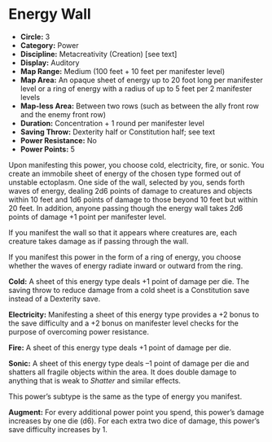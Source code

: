 # Energy Wall

- **Circle:** 3
- **Category:** Power
- **Discipline:** Metacreativity (Creation) [see text]
- **Display:** Auditory
- **Map Range:** Medium (100 feet + 10 feet per manifester level)
- **Map Area:** An opaque sheet of energy up to 20 foot long per manifester level or a ring of energy with a radius of up to 5 feet per 2 manifester levels
- **Map-less Area:** Between two rows (such as between the ally front row and the enemy front row)
- **Duration:** Concentration + 1 round per manifester level
- **Saving Throw:** Dexterity half or Constitution half; see text
- **Power Resistance:** No
- **Power Points:** 5

Upon manifesting this power, you choose cold, electricity, fire, or sonic. You create an immobile sheet of energy of the chosen type formed out of unstable ectoplasm. One side of the wall, selected by you, sends forth waves of energy, dealing 2d6 points of damage to creatures and objects within 10 feet and 1d6 points of damage to those beyond 10 feet but within 20 feet. In addition, anyone passing though the energy wall takes 2d6 points of damage +1 point per manifester level.

If you manifest the wall so that it appears where creatures are, each creature takes damage as if passing through the wall.

If you manifest this power in the form of a ring of energy, you choose whether the waves of energy radiate inward or outward from the ring.

**Cold:** A sheet of this energy type deals +1 point of damage per die. The saving throw to reduce damage from a cold sheet is a Constitution save instead of a Dexterity save.

**Electricity:** Manifesting a sheet of this energy type provides a +2 bonus to the save difficulty and a +2 bonus on manifester level checks for the purpose of overcoming power resistance.

**Fire:** A sheet of this energy type deals +1 point of damage per die. 

**Sonic:** A sheet of this energy type deals –1 point of damage per die and shatters all fragile objects within the area. It does double damage to anything that is weak to *Shatter* and similar effects.

This power’s subtype is the same as the type of energy you manifest. 

**Augment:** For every additional power point you spend, this power’s damage increases by one die (d6). For each extra two dice of damage, this power’s save difficulty increases by 1. 
